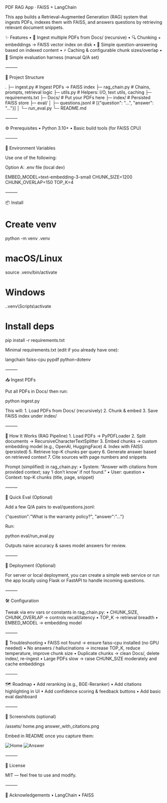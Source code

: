 PDF RAG App · FAISS + LangChain

This app builds a Retrieval-Augmented Generation (RAG) system that ingests PDFs, indexes them with FAISS, and answers questions by retrieving relevant document snippets.

✨ Features
	•	📄 Ingest multiple PDFs from Docs/ (recursive)
	•	🔍 Chunking + embeddings → FAISS vector index on disk
	•	🧠 Simple question-answering based on indexed content
	•	⚡ Caching & configurable chunk sizes/overlap
	•	🧪 Simple evaluation harness (manual Q/A set)

⸻

🧱 Project Structure

.
├─ ingest.py                  # Ingest PDFs → FAISS index
├─ rag_chain.py               # Chains, prompts, retrieval logic
├─ utils.py                   # Helpers: I/O, text utils, caching
├─ requirements.txt
├─ Docs/                      # Put your PDFs here
├─ index/                     # Persisted FAISS store
├─ eval/
│   ├─ questions.jsonl        # [{"question": "...", "answer": "..."}]
│   └─ run_eval.py
└─ README.md


⸻

⚙️ Prerequisites
	•	Python 3.10+
	•	Basic build tools (for FAISS CPU)

⸻

🔑 Environment Variables

Use one of the following:

Option A: .env file (local dev)

EMBED_MODEL=text-embedding-3-small
CHUNK_SIZE=1200
CHUNK_OVERLAP=150
TOP_K=4


⸻

📦 Install

# Create venv
python -m venv .venv
# macOS/Linux
source .venv/bin/activate
# Windows
.\.venv\Scripts\activate

# Install deps
pip install -r requirements.txt

Minimal requirements.txt (edit if you already have one):

langchain
faiss-cpu
pypdf
python-dotenv


⸻

📥 Ingest PDFs

Put all PDFs in Docs/ then run:

python ingest.py

This will:
	1.	Load PDFs from Docs/ (recursively)
	2.	Chunk & embed
	3.	Save FAISS index under index/

⸻

🧩 How It Works (RAG Pipeline)
	1.	Load PDFs → PyPDFLoader
	2.	Split documents → RecursiveCharacterTextSplitter
	3.	Embed chunks → custom embedding model (e.g., OpenAI, HuggingFace)
	4.	Index with FAISS (persisted)
	5.	Retrieve top-K chunks per query
	6.	Generate answer based on retrieved context
	7.	Cite sources with page numbers and snippets

Prompt (simplified) in rag_chain.py:
	•	System: “Answer with citations from provided context; say ‘I don’t know’ if not found.”
	•	User: question
	•	Context: top-K chunks (title, page, snippet)

⸻

🧪 Quick Eval (Optional)

Add a few Q/A pairs to eval/questions.jsonl:

{"question":"What is the warranty policy?", "answer":"..."}

Run:

python eval/run_eval.py

Outputs naive accuracy & saves model answers for review.

⸻

🚀 Deployment (Optional)

For server or local deployment, you can create a simple web service or run the app locally using Flask or FastAPI to handle incoming questions.

⸻

🛠️ Configuration

Tweak via env vars or constants in rag_chain.py:
	•	CHUNK_SIZE, CHUNK_OVERLAP → controls recall/latency
	•	TOP_K → retrieval breadth
	•	EMBED_MODEL → embedding model

⸻

🔧 Troubleshooting
	•	FAISS not found → ensure faiss-cpu installed (no GPU needed)
	•	No answers / hallucinations → increase TOP_K, reduce temperature, improve chunk size
	•	Duplicate chunks → clean Docs/, delete index/, re-ingest
	•	Large PDFs slow → raise CHUNK_SIZE moderately and cache embeddings

⸻

🗺️ Roadmap
	•	Add reranking (e.g., BGE-Reranker)
	•	Add citations highlighting in UI
	•	Add confidence scoring & feedback buttons
	•	Add basic eval dashboard

⸻

📸 Screenshots (optional)

/assets/
  home.png
  answer_with_citations.png

Embed in README once you capture them:

![Home](assets/home.png)
![Answer](assets/answer_with_citations.png)


⸻

📝 License

MIT — feel free to use and modify.

⸻

🙏 Acknowledgements
	•	LangChain
	•	FAISS
